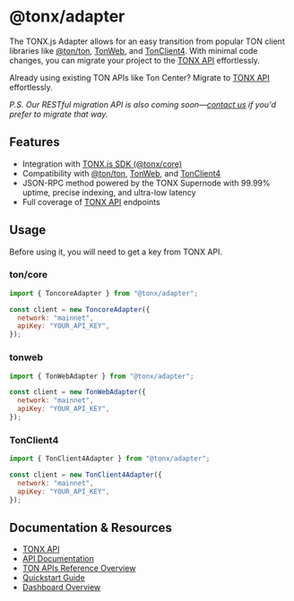 # @tonx/adapter

The TONX.js Adapter allows for an easy transition from popular TON client libraries like [@ton/ton](https://github.com/ton-org/ton), [TonWeb](https://github.com/toncenter/tonweb), and [TonClient4](https://github.com/ton-org/ton/blob/master/src/client/TonClient4.ts). With minimal code changes, you can migrate your project to the [TONX API](https://tonxapi.com/) effortlessly.

Already using existing TON APIs like Ton Center? Migrate to [TONX API](https://tonxapi.com/) effortlessly.

_P.S. Our RESTful migration API is also coming soon—[contact us](https://tonxapi.com/contact-sales) if you'd prefer to migrate that way._

## Features
- Integration with [TONX.js SDK (@tonx/core)](https://www.npmjs.com/package/@tonx/core)
- Compatibility with [@ton/ton](https://github.com/ton-org/ton), [TonWeb](https://github.com/toncenter/tonweb), and [TonClient4](https://github.com/ton-org/ton/blob/master/src/client/TonClient4.ts)
- JSON-RPC method powered by the TONX Supernode with 99.99% uptime, precise indexing, and ultra-low latency
- Full coverage of [TONX API](https://tonxapi.com/) endpoints

## Usage

Before using it, you will need to get a key from TONX API.

### ton/core

```js
import { ToncoreAdapter } from "@tonx/adapter";

const client = new ToncoreAdapter({
  network: "mainnet",
  apiKey: "YOUR_API_KEY",
});
```

### tonweb

```js
import { TonWebAdapter } from "@tonx/adapter";

const client = new TonWebAdapter({
  network: "mainnet",
  apiKey: "YOUR_API_KEY",
});
```

### TonClient4

```js
import { TonClient4Adapter } from "@tonx/adapter";

const client = new TonClient4Adapter({
  network: "mainnet",
  apiKey: "YOUR_API_KEY",
});
```

## Documentation & Resources
- [TONX API](https://tonxapi.com/)
- [API Documentation](https://docs.tonxapi.com/docs/welcome-to-ton-api)
- [TON APIs Reference Overview](https://docs.tonxapi.com/reference/ton-api-overview)
- [Quickstart Guide](https://docs.tonxapi.com/docs/ton-api-quickstart-guide)
- [Dashboard Overview](https://docs.tonxapi.com/docs/dashboard-overview)